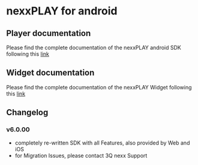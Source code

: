 # nexxPLAY for android

## Player documentation

Please find the complete documentation of the nexxPLAY android SDK following this [link](https://play.docs.nexx.cloud/native-players/nexxplay-for-android)

## Widget documentation

Please find the complete documentation of the nexxPLAY Widget following this [link](https://play.docs.nexx.cloud/widgets/widgets-for-native-apps/android-widget)

## Changelog

### v6.0.00
- completely re-written SDK with all Features, also provided by Web and iOS
- for Migration Issues, please contact 3Q nexx Support
